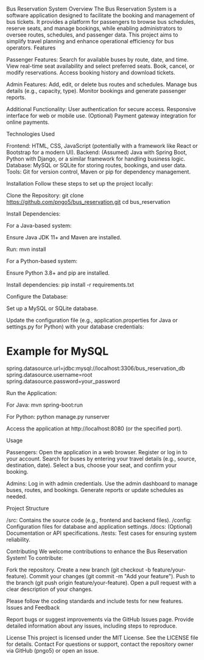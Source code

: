 Bus Reservation System
Overview
The Bus Reservation System is a software application designed to facilitate the booking and management of bus tickets. It provides a platform for passengers to browse bus schedules, reserve seats, and manage bookings, while enabling administrators to oversee routes, schedules, and passenger data. This project aims to simplify travel planning and enhance operational efficiency for bus operators.
Features

Passenger Features:
Search for available buses by route, date, and time.
View real-time seat availability and select preferred seats.
Book, cancel, or modify reservations.
Access booking history and download tickets.


Admin Features:
Add, edit, or delete bus routes and schedules.
Manage bus details (e.g., capacity, type).
Monitor bookings and generate passenger reports.


Additional Functionality:
User authentication for secure access.
Responsive interface for web or mobile use.
(Optional) Payment gateway integration for online payments.



Technologies Used

Frontend: HTML, CSS, JavaScript (potentially with a framework like React or Bootstrap for a modern UI).
Backend: (Assumed) Java with Spring Boot, Python with Django, or a similar framework for handling business logic.
Database: MySQL or SQLite for storing routes, bookings, and user data.
Tools: Git for version control, Maven or pip for dependency management.

Installation
Follow these steps to set up the project locally:

Clone the Repository:
git clone https://github.com/pngo5/bus_reservation.git
cd bus_reservation


Install Dependencies:

For a Java-based system:

Ensure Java JDK 11+ and Maven are installed.

Run:
mvn install




For a Python-based system:

Ensure Python 3.8+ and pip are installed.

Install dependencies:
pip install -r requirements.txt






Configure the Database:

Set up a MySQL or SQLite database.

Update the configuration file (e.g., application.properties for Java or settings.py for Python) with your database credentials:
# Example for MySQL
spring.datasource.url=jdbc:mysql://localhost:3306/bus_reservation_db
spring.datasource.username=root
spring.datasource.password=your_password




Run the Application:

For Java:
mvn spring-boot:run


For Python:
python manage.py runserver


Access the application at http://localhost:8080 (or the specified port).




Usage

Passengers:
Open the application in a web browser.
Register or log in to your account.
Search for buses by entering your travel details (e.g., source, destination, date).
Select a bus, choose your seat, and confirm your booking.


Admins:
Log in with admin credentials.
Use the admin dashboard to manage buses, routes, and bookings.
Generate reports or update schedules as needed.



Project Structure

/src: Contains the source code (e.g., frontend and backend files).
/config: Configuration files for database and application settings.
/docs: (Optional) Documentation or API specifications.
/tests: Test cases for ensuring system reliability.

Contributing
We welcome contributions to enhance the Bus Reservation System! To contribute:

Fork the repository.
Create a new branch (git checkout -b feature/your-feature).
Commit your changes (git commit -m "Add your feature").
Push to the branch (git push origin feature/your-feature).
Open a pull request with a clear description of your changes.

Please follow the coding standards and include tests for new features.
Issues and Feedback

Report bugs or suggest improvements via the GitHub Issues page.
Provide detailed information about any issues, including steps to reproduce.

License
This project is licensed under the MIT License. See the LICENSE file for details.
Contact
For questions or support, contact the repository owner via GitHub (pngo5) or open an issue.
